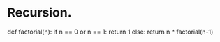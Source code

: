 # Recursion.
def factorial(n):
    if n == 0 or n == 1:
        return 1
    else:
        return n * factorial(n-1)
